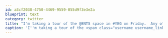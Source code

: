```yaml
---
id: a3cf2038-4750-4469-9559-055d9f3e3e2a
blueprint: text
category: twitter
title: "I'm taking a tour of the @ENTS space in #YEG on Friday.  Any other #TEDxEdmonton ppl want to join me?"
caption: 'I''m taking a tour of the <span class="username username_linked">@<a href="https://twitter.com/ENTS" title="ENTS">ENTS</a></span> space in <span class="hashtag hashtag_local">#<a href="http://tweettemp.darylchymko.ca/?tag=yeg">YEG</a> on Friday.  Any other <span class="hashtag hashtag_local">#<a href="http://tweettemp.darylchymko.ca/?tag=tedxedmonton">TEDxEdmonton</a> ppl want to join me?'
---
```

